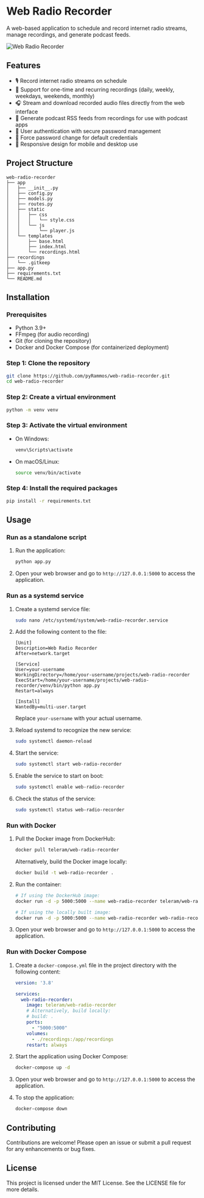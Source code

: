 # Web Radio Recorder

A web-based application to schedule and record internet radio streams, manage recordings, and generate podcast feeds.

![Web Radio Recorder](https://raw.githubusercontent.com/pyRammos/web-radio-recorder/main/static/screenshot.png)

## Features

- 🎙️ Record internet radio streams on schedule
- 📅 Support for one-time and recurring recordings (daily, weekly, weekdays, weekends, monthly)
- 🎧 Stream and download recorded audio files directly from the web interface
- 📲 Generate podcast RSS feeds from recordings for use with podcast apps
- 👤 User authentication with secure password management
- 🔐 Force password change for default credentials
- 📱 Responsive design for mobile and desktop use

## Project Structure

```
web-radio-recorder
├── app
│   ├── __init__.py
│   ├── config.py
│   ├── models.py
│   ├── routes.py
│   ├── static
│   │   ├── css
│   │   │   └── style.css
│   │   └── js
│   │       └── player.js
│   └── templates
│       ├── base.html
│       ├── index.html
│       └── recordings.html
├── recordings
│   └── .gitkeep
├── app.py
├── requirements.txt
└── README.md
```

## Installation

### Prerequisites

- Python 3.9+
- FFmpeg (for audio recording)
- Git (for cloning the repository)
- Docker and Docker Compose (for containerized deployment)

### Step 1: Clone the repository

```bash
git clone https://github.com/pyRammos/web-radio-recorder.git
cd web-radio-recorder
```

### Step 2: Create a virtual environment

```bash
python -m venv venv
```

### Step 3: Activate the virtual environment

- On Windows:
  ```bash
  venv\Scripts\activate
  ```
- On macOS/Linux:
  ```bash
  source venv/bin/activate
  ```

### Step 4: Install the required packages

```bash
pip install -r requirements.txt
```

## Usage

### Run as a standalone script

1. Run the application:
   ```bash
   python app.py
   ```

2. Open your web browser and go to `http://127.0.0.1:5000` to access the application.

### Run as a systemd service

1. Create a systemd service file:
   ```bash
   sudo nano /etc/systemd/system/web-radio-recorder.service
   ```

2. Add the following content to the file:
   ```
   [Unit]
   Description=Web Radio Recorder
   After=network.target

   [Service]
   User=your-username
   WorkingDirectory=/home/your-username/projects/web-radio-recorder
   ExecStart=/home/your-username/projects/web-radio-recorder/venv/bin/python app.py
   Restart=always

   [Install]
   WantedBy=multi-user.target
   ```

   Replace `your-username` with your actual username.

3. Reload systemd to recognize the new service:
   ```bash
   sudo systemctl daemon-reload
   ```

4. Start the service:
   ```bash
   sudo systemctl start web-radio-recorder
   ```

5. Enable the service to start on boot:
   ```bash
   sudo systemctl enable web-radio-recorder
   ```

6. Check the status of the service:
   ```bash
   sudo systemctl status web-radio-recorder
   ```

### Run with Docker

1. Pull the Docker image from DockerHub:
   ```bash
   docker pull teleram/web-radio-recorder
   ```
   
   Alternatively, build the Docker image locally:
   ```bash
   docker build -t web-radio-recorder .
   ```

2. Run the container:
   ```bash
   # If using the DockerHub image:
   docker run -d -p 5000:5000 --name web-radio-recorder teleram/web-radio-recorder
   
   # If using the locally built image:
   docker run -d -p 5000:5000 --name web-radio-recorder web-radio-recorder
   ```

3. Open your web browser and go to `http://127.0.0.1:5000` to access the application.

### Run with Docker Compose

1. Create a `docker-compose.yml` file in the project directory with the following content:
   ```yaml
   version: '3.8'

   services:
     web-radio-recorder:
       image: teleram/web-radio-recorder
       # Alternatively, build locally:
       # build: .
       ports:
         - "5000:5000"
       volumes:
         - ./recordings:/app/recordings
       restart: always
   ```

2. Start the application using Docker Compose:
   ```bash
   docker-compose up -d
   ```

3. Open your web browser and go to `http://127.0.0.1:5000` to access the application.

4. To stop the application:
   ```bash
   docker-compose down
   ```

## Contributing

Contributions are welcome! Please open an issue or submit a pull request for any enhancements or bug fixes.

## License

This project is licensed under the MIT License. See the LICENSE file for more details.